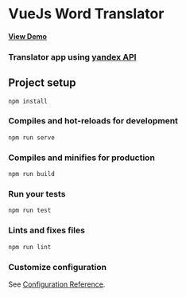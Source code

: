 # VueJs Word Translator

#### [View Demo](https://simmedia-translator.netlify.com/)

### Translator app using [yandex API](https://translate.yandex.com/)

## Project setup
```
npm install
```

### Compiles and hot-reloads for development
```
npm run serve
```

### Compiles and minifies for production
```
npm run build
```

### Run your tests
```
npm run test
```

### Lints and fixes files
```
npm run lint
```

### Customize configuration
See [Configuration Reference](https://cli.vuejs.org/config/).
